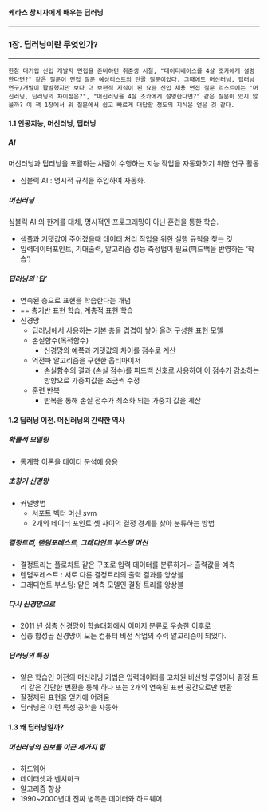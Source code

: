 #### 케라스 창시자에게 배우는 딥러닝
___

### 1장. 딥러닝이란 무엇인가?
___

` 한참 대기업 신입 개발자 면접을 준비하던 취준생 시절, "데이터베이스를 4살 조카에게 설명한다면?" 같은 질문이 면접 질문 예상리스트의 단골 질문이었다. 그때에도 머신러닝, 딥러닝 연구/개발이 활발했지만 보다 더 보편적 지식이 된 요즘 신입 채용 면접 질문 리스트에는 "머신러닝, 딥러닝의 차이점은?", "머신러닝을 4살 조카에게 설명한다면?" 같은 질문이 있지 않을까? 이 책 1장에서 위 질문에서 쉽고 빠르게 대답할 정도의 지식은 얻은 것 같다. `


#### 1.1 인공지능, 머신러닝, 딥러닝

##### AI
머신러닝과 딥러닝을 포괄하는 사람이 수행하는 지능 작업을 자동화하기 위한 연구 활동
*  심볼릭 AI : 명시적 규칙을 주입하여 자동화.

##### 머신러닝
심볼릭 AI 의 한계를 대체, 명시적인 프로그래밍이 아닌 훈련을 통한 학습.
* 샘플과 기댓값이 주어졌을때 데이터 처리 작업을 위한 실행 규칙을 찾는 것
* 입력데이터포인트, 기대출력, 알고리즘 성능 측정법이 필요(피드백을 반영하는 ‘학습’)

##### 딥러닝의 ‘딥’
* 연속된 층으로 표현을 학습한다는 개념
* == 층기반 표현 학습, 계층적 표현 학습
* 신경망
    * 딥러닝에서 사용하는 기본 층을 겹겹이 쌓아 올려 구성한 표현 모델
    * 손실함수(목적함수)
        * 신경망의 예쯕과 기댓값의 차이를 점수로 계산
    * 역전파 알고리즘을 구현한 옵티마이저
        * 손실함수의 결과 (손실 점수)를 피드백 신호로 사용하여 이 점수가 감소하는 방향으로 가중치값을 조금씩 수정
    * 훈련 반복
        * 반복을 통해 손실 점수가 최소화 되는 가중치 값을 계산

#### 1.2 딥러닝 이전. 머신러닝의 간략한 역사
##### 확률적 모델링
* 통계학 이론을 데이터 분석에 응용

##### 초창기 신경망
* 커널방법
  * 서포트 벡터 머신 svm
  * 2개의 데이터 포인트 셋 사이의 결정 경계를 찾아 분류하는 방법

##### 결정트리, 랜덤포레스트, 그래디언트 부스팅 머신
* 결정트리는 플로차트 같은 구조로 입력 데이터를 분류하거나 출력값을 예측
* 렌덤포레스트 : 서로 다른 결정트리의 출력 결과를 앙상블
* 그래디언트 부스팅: 얕은 예측 모델인 결정 트리를 앙상블

##### 다시 신경망으로
* 2011 년 심층 신경망이 학술대회에서 이미지 분류로 우승한 이후로
* 심층 합성곱 신경망이 모든 컴퓨터 비전 작업의 주력 알고리즘이 되었다.

##### 딥러닝의 특징
* 얕은 학습인 이전의 머신러닝 기법은 입력데이터를 고차원 비선형 투영이나 결정 트리 같은 간단한 변환을 통해 하나 또는 2개의 연속된 표현 공간으로만 변환
* 잘정제된 표현을 얻기에 어려움
* 딥러닝은 이런 특성 공학을 자동화



#### 1.3 왜 딥러닝일까?
##### 머신러닝의 진보를 이끈 세가지 힘
* 하드웨어
* 데이터셋과 벤치마크
* 알고리즘 향상
* 1990~2000년대 진짜 병목은 데이터와 하드웨어
